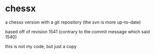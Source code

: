 chessx
======

a chessx version with a git repository (the svn is more up-to-date)

based off of revision 1541 (contrary to the commit message which said 1540)

this is not my code, but just a copy
